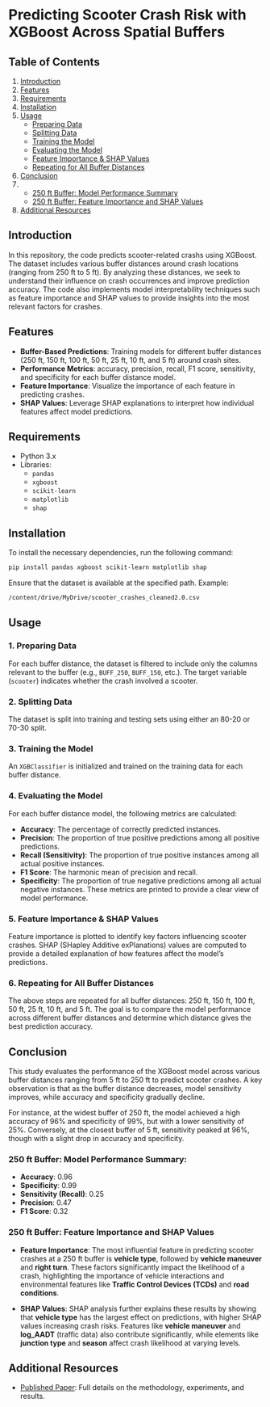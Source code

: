# Predicting Scooter Crash Risk with XGBoost Across Spatial Buffers

## Table of Contents

1. [Introduction](#introduction)
2. [Features](#features)
3. [Requirements](#requirements)
4. [Installation](#installation)
5. [Usage](#usage)
   - [ Preparing Data](#1-preparing-data)
   - [Splitting Data](#2-splitting-data)
   - [Training the Model](#3-training-the-model)
   - [Evaluating the Model](#4-evaluating-the-model)
   - [Feature Importance & SHAP Values](#5-feature-importance--shap-values)
   - [Repeating for All Buffer Distances](#6-repeating-for-all-buffer-distances)
6. [Conclusion](#example-of-performance-metrics)
7. - [250 ft Buffer: Model Performance Summary](#250-ft-buffer-model-performance-summary)
   - [250 ft Buffer: Feature Importance and SHAP Values](#250-ft-buffer-feature-importance-and-shap-values)
8. [Additional Resources](#additional-resources)


## Introduction
In this repository, the code predicts scooter-related crashs using XGBoost. The dataset includes various buffer distances around crash locations (ranging from 250 ft to 5 ft). By analyzing these distances, we seek to understand their influence on crash occurrences and improve prediction accuracy. The code also implements model interpretability techniques such as feature importance and SHAP values to provide insights into the most relevant factors for crashes.

## Features
- **Buffer-Based Predictions**: Training models for different buffer distances (250 ft, 150 ft, 100 ft, 50 ft, 25 ft, 10 ft, and 5 ft) around crash sites.
- **Performance Metrics**: accuracy, precision, recall, F1 score, sensitivity, and specificity for each buffer distance model.
- **Feature Importance**: Visualize the importance of each feature in predicting crashes.
- **SHAP Values**: Leverage SHAP explanations to interpret how individual features affect model predictions.

## Requirements
- Python 3.x
- Libraries:
  - `pandas`
  - `xgboost`
  - `scikit-learn`
  - `matplotlib`
  - `shap`
 
## Installation
To install the necessary dependencies, run the following command:
```bash
pip install pandas xgboost scikit-learn matplotlib shap
```
Ensure that the dataset is available at the specified path. Example:

```bash
/content/drive/MyDrive/scooter_crashes_cleaned2.0.csv
```

## Usage

### 1. Preparing Data
For each buffer distance, the dataset is filtered to include only the columns relevant to the buffer (e.g., `BUFF_250`, `BUFF_150`, etc.). The target variable (`scooter`) indicates whether the crash involved a scooter.

### 2. Splitting Data
The dataset is split into training and testing sets using either an 80-20 or 70-30 split.

### 3. Training the Model
An `XGBClassifier` is initialized and trained on the training data for each buffer distance.

### 4. Evaluating the Model
   For each buffer distance model, the following metrics are calculated:
   - **Accuracy**: The percentage of correctly predicted instances.
   - **Precision**: The proportion of true positive predictions among all positive predictions.
   - **Recall (Sensitivity)**: The proportion of true positive instances among all actual positive instances.
   - **F1 Score**: The harmonic mean of precision and recall.
   - **Specificity**: The proportion of true negative predictions among all actual negative instances.
   These metrics are printed to provide a clear view of model performance.

### 5. Feature Importance & SHAP Values
Feature importance is plotted to identify key factors influencing scooter crashes. SHAP (SHapley Additive exPlanations) values are computed to provide a detailed explanation of how features affect the model’s predictions.

### 6. Repeating for All Buffer Distances
   The above steps are repeated for all buffer distances: 250 ft, 150 ft, 100 ft, 50 ft, 25 ft, 10 ft, and 5 ft. The goal is to compare the model performance across different buffer distances and determine which distance gives the best prediction accuracy.

## Conclusion
This study evaluates the performance of the XGBoost model across various buffer distances ranging from 5 ft to 250 ft to predict scooter crashes. A key observation is that as the buffer distance decreases, model sensitivity improves, while accuracy and specificity gradually decline.

For instance, at the widest buffer of 250 ft, the model achieved a high accuracy of 96% and specificity of 99%, but with a lower sensitivity of 25%. Conversely, at the closest buffer of 5 ft, sensitivity peaked at 96%, though with a slight drop in accuracy and specificity.

### 250 ft Buffer: Model Performance Summary:
- **Accuracy**: 0.96
- **Specificity**: 0.99
- **Sensitivity (Recall)**: 0.25
- **Precision**: 0.47
- **F1 Score**: 0.32

### 250 ft Buffer: Feature Importance and SHAP Values

- **Feature Importance**: The most influential feature in predicting scooter crashes at a 250 ft buffer is **vehicle type**, followed by **vehicle maneuver** and **right turn**. These factors significantly impact the likelihood of a crash, highlighting the importance of vehicle interactions and environmental features like **Traffic Control Devices (TCDs)** and **road conditions**.

- **SHAP Values**: SHAP analysis further explains these results by showing that **vehicle type** has the largest effect on predictions, with higher SHAP values increasing crash risks. Features like **vehicle maneuver** and **log_AADT** (traffic data) also contribute significantly, while elements like **junction type** and **season** affect crash likelihood at varying levels.

## Additional Resources

- [Published Paper](https://doi.org/10.1016/j.mlwa.2024.100574): Full details on the methodology, experiments, and results.

